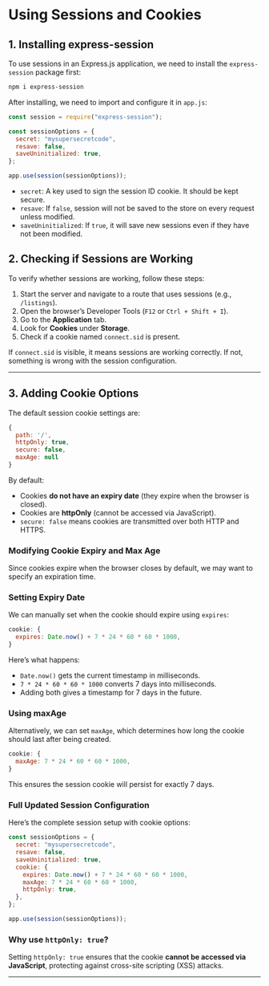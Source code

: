 # **Using Sessions and Cookies**

## **1. Installing express-session**

To use sessions in an Express.js application, we need to install the `express-session` package first:

```sh
npm i express-session
```

After installing, we need to import and configure it in `app.js`:

```js
const session = require("express-session");

const sessionOptions = {
  secret: "mysupersecretcode",
  resave: false,
  saveUninitialized: true,
};

app.use(session(sessionOptions));
```

- `secret`: A key used to sign the session ID cookie. It should be kept secure.
- `resave`: If `false`, session will not be saved to the store on every request unless modified.
- `saveUninitialized`: If `true`, it will save new sessions even if they have not been modified.

## **2. Checking if Sessions are Working**

To verify whether sessions are working, follow these steps:

1. Start the server and navigate to a route that uses sessions (e.g., `/listings`).
2. Open the browser’s Developer Tools (`F12` or `Ctrl + Shift + I`).
3. Go to the **Application** tab.
4. Look for **Cookies** under **Storage**.
5. Check if a cookie named `connect.sid` is present.

If `connect.sid` is visible, it means sessions are working correctly. If not, something is wrong with the session configuration.

---

## **3. Adding Cookie Options**

The default session cookie settings are:

```js
{
  path: '/',
  httpOnly: true,
  secure: false,
  maxAge: null
}
```

By default:

- Cookies **do not have an expiry date** (they expire when the browser is closed).
- Cookies are **httpOnly** (cannot be accessed via JavaScript).
- `secure: false` means cookies are transmitted over both HTTP and HTTPS.

### **Modifying Cookie Expiry and Max Age**

Since cookies expire when the browser closes by default, we may want to specify an expiration time.

### **Setting Expiry Date**

We can manually set when the cookie should expire using `expires`:

```js
cookie: {
  expires: Date.now() + 7 * 24 * 60 * 60 * 1000,
}
```

Here’s what happens:

- `Date.now()` gets the current timestamp in milliseconds.
- `7 * 24 * 60 * 60 * 1000` converts 7 days into milliseconds.
- Adding both gives a timestamp for 7 days in the future.

### **Using maxAge**

Alternatively, we can set `maxAge`, which determines how long the cookie should last after being created.

```js
cookie: {
  maxAge: 7 * 24 * 60 * 60 * 1000,
}
```

This ensures the session cookie will persist for exactly 7 days.

### **Full Updated Session Configuration**

Here’s the complete session setup with cookie options:

```js
const sessionOptions = {
  secret: "mysupersecretcode",
  resave: false,
  saveUninitialized: true,
  cookie: {
    expires: Date.now() + 7 * 24 * 60 * 60 * 1000,
    maxAge: 7 * 24 * 60 * 60 * 1000,
    httpOnly: true,
  },
};

app.use(session(sessionOptions));
```

### **Why use `httpOnly: true`?**

Setting `httpOnly: true` ensures that the cookie **cannot be accessed via JavaScript**, protecting against cross-site scripting (XSS) attacks.

---
